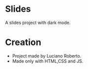 # Slides

A slides project with dark mode.

# Creation

- Project made by Luciano Roberto.
- Made only with HTML,CSS and JS.
